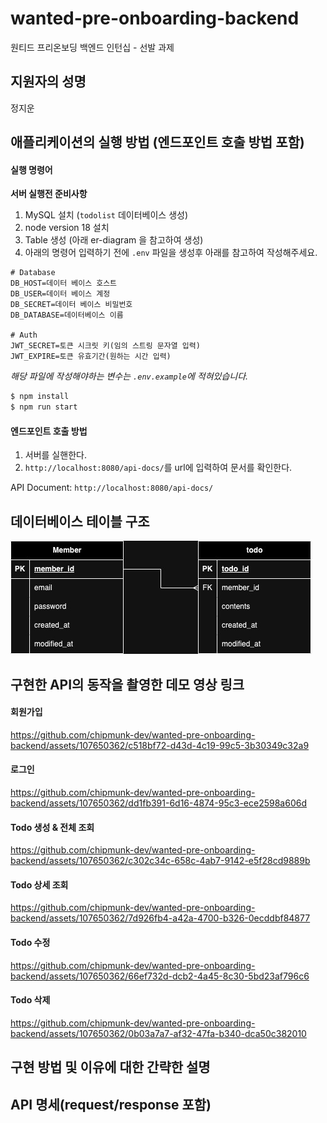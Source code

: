 # wanted-pre-onboarding-backend

원티드 프리온보딩 백엔드 인턴십 - 선발 과제

## 지원자의 성명

정지운

## 애플리케이션의 실행 방법 (엔드포인트 호출 방법 포함)

#### 실행 명령어

**서버 실행전 준비사항**

1. MySQL 설치 (`todolist` 데이터베이스 생성)
2. node version 18 설치
3. Table 생성 (아래 er-diagram 을 참고하여 생성)
4. 아래의 명령어 입력하기 전에 `.env` 파일을 생성후 아래를 참고하여 작성해주세요.

```env
# Database
DB_HOST=데이터 베이스 호스트
DB_USER=데이터 베이스 계정
DB_SECRET=데이터 베이스 비밀번호
DB_DATABASE=데이터베이스 이름

# Auth
JWT_SECRET=토큰 시크릿 키(임의 스트링 문자열 입력)
JWT_EXPIRE=토큰 유효기간(원하는 시간 입력)
```

_해당 파일에 작성해야하는 변수는 `.env.example`에 적혀있습니다._

```bash
$ npm install
$ npm run start
```

#### 엔드포인트 호출 방법

1. 서버를 실핸한다.
2. `http://localhost:8080/api-docs/`를 url에 입력하여 문서를 확인한다.

API Document: `http://localhost:8080/api-docs/`

## 데이터베이스 테이블 구조

<img src="./src/document/todolist_erd.jpg" />

## 구현한 API의 동작을 촬영한 데모 영상 링크

#### 회원가입
https://github.com/chipmunk-dev/wanted-pre-onboarding-backend/assets/107650362/c518bf72-d43d-4c19-99c5-3b30349c32a9

#### 로그인
https://github.com/chipmunk-dev/wanted-pre-onboarding-backend/assets/107650362/dd1fb391-6d16-4874-95c3-ece2598a606d

#### Todo 생성 & 전체 조회
https://github.com/chipmunk-dev/wanted-pre-onboarding-backend/assets/107650362/c302c34c-658c-4ab7-9142-e5f28cd9889b

#### Todo 상세 조회
https://github.com/chipmunk-dev/wanted-pre-onboarding-backend/assets/107650362/7d926fb4-a42a-4700-b326-0ecddbf84877

#### Todo 수정
https://github.com/chipmunk-dev/wanted-pre-onboarding-backend/assets/107650362/66ef732d-dcb2-4a45-8c30-5bd23af796c6

#### Todo 삭제
https://github.com/chipmunk-dev/wanted-pre-onboarding-backend/assets/107650362/0b03a7a7-af32-47fa-b340-dca50c382010

## 구현 방법 및 이유에 대한 간략한 설명

## API 명세(request/response 포함)
